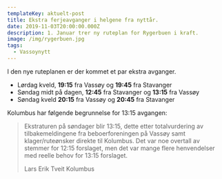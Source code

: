 ```yaml
---
templateKey: aktuelt-post
title: Ekstra ferjeavganger i helgene fra nyttår.
date: 2019-11-03T20:00:00.000Z
description: 1. Januar trer ny ruteplan for Rygerbuen i kraft.
image: /img/rygerbuen.jpg
tags:
  - Vassoynytt
---
```


I den nye ruteplanen er der kommet et par ekstra avganger.

- Lørdag kveld, **19:15** fra Vassøy og **19:45** fra Stavanger
- Søndag midt på dagen, **12:45** fra Stavanger og **13:15** fra Vassøy
- Søndag kveld **20:15** fra Vassøy og **20:45** fra Stavanger

Kolumbus har følgende begrunnelse for 13:15 avgangen:

> Ekstraturen på søndager blir 13:15, dette etter totalvurdering av tilbakemeldingene fra beboerforeningen på Vassøy samt klager/ruteønsker direkte til Kolumbus. Det var noe overtall av stemmer for 12:15 forslaget, men det var mange flere henvendelser med reelle behov for 13:15 forslaget.
>
> <span>Lars Erik Tveit</span> Kolumbus

